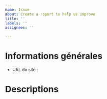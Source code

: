 ```yaml
---
name: Issue
about: Create a report to help us improve
title: ''
labels: ''
assignees: ''

---
```


# Informations générales

* URL du site : 

# Descriptions
